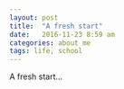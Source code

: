 ```yaml
---
layout: post
title:  "A fresh start"
date:   2016-11-23 8:59 am
categories: about me
tags: life, school
---
```

A fresh start...


[jekyll]:      http://jekyllrb.com
[jekyll-gh]:   https://github.com/jekyll/jekyll
[jekyll-help]: https://github.com/jekyll/jekyll-help

